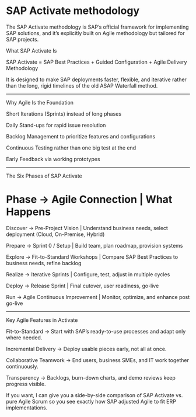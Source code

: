 # SAP Activate methodology

The SAP Activate methodology is SAP’s official framework for implementing SAP solutions, and it’s explicitly built on Agile methodology but tailored for SAP projects.

What SAP Activate Is

SAP Activate =
SAP Best Practices + Guided Configuration + Agile Delivery Methodology

It is designed to make SAP deployments faster, flexible, and iterative rather than the long, rigid timelines of the old ASAP Waterfall method.

-----------------------------
Why Agile Is the Foundation

Short Iterations (Sprints) instead of long phases

Daily Stand-ups for rapid issue resolution

Backlog Management to prioritize features and configurations

Continuous Testing rather than one big test at the end

Early Feedback via working prototypes

----------------------------
The Six Phases of SAP Activate

# Phase	-> Agile Connection |	What Happens

Discover -> 	Pre-Project Vision	| Understand business needs, select deployment (Cloud, On-Premise, Hybrid)

Prepare	-> Sprint 0 / Setup	 | Build team, plan roadmap, provision systems

Explore ->	Fit-to-Standard Workshops |	Compare SAP Best Practices to business needs, refine backlog

Realize ->	Iterative Sprints	| Configure, test, adjust in multiple cycles

Deploy ->	Release Sprint	| Final cutover, user readiness, go-live

Run	-> Agile Continuous Improvement |	Monitor, optimize, and enhance post go-live

----------------------------
Key Agile Features in Activate

Fit-to-Standard → Start with SAP’s ready-to-use processes and adapt only where needed.

Incremental Delivery → Deploy usable pieces early, not all at once.

Collaborative Teamwork → End users, business SMEs, and IT work together continuously.

Transparency → Backlogs, burn-down charts, and demo reviews keep progress visible.

If you want, I can give you a side-by-side comparison of SAP Activate vs. pure Agile Scrum so you see exactly how SAP adjusted Agile to fit ERP implementations.


